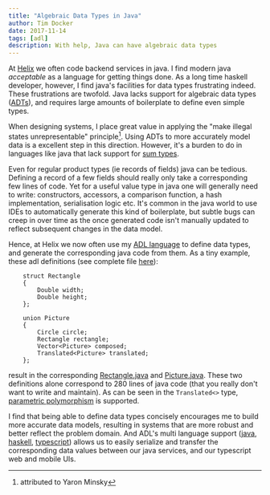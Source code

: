 ```yaml
---
title: "Algebraic Data Types in Java"
author: Tim Docker
date: 2017-11-14
tags: [adl]
description: With help, Java can have algebraic data types
---
```

At [Helix][hx] we often code backend services in java. I find modern
java _acceptable_ as a language for getting things done. As a long time
haskell developer, however, I find java's facilities for data types
frustrating indeed. These frustrations are twofold. Java lacks support
for algebraic data types ([ADTs][adts]), and requires large amounts of
boilerplate to define even simple types.

When designing systems, I place great value in applying the "make
illegal states unrepresentable" principle[^1]. Using
ADTs to more accurately model data is a excellent step in this
direction. However, it's a burden to do in languages like java that
lack support for [sum types][sumtypes].

Even for regular product types (ie records of fields) java can be
tedious. Defining a record of a few fields should really only take a
corresponding few lines of code. Yet for a useful value type in java
one will generally need to write: constructors, accessors, a
comparison function, a hash implementation, serialisation logic etc.
It's common in the java world to use IDEs to automatically generate
this kind of boilerplate, but subtle bugs can creep in over time as
the once generated code isn't manually updated to reflect subsequent
changes in the data model.

Hence, at Helix we now often use my [ADL language][adl] to define data
types, and generate the corresponding java code from them. As a tiny
example, these adl definitions (see complete file [here][adlexample]):

```
    struct Rectangle
    {
        Double width;
        Double height;
    };

    union Picture
    {
        Circle circle;
        Rectangle rectangle;
        Vector<Picture> composed;
        Translated<Picture> translated;
    };
```

result in the corresponding [Rectangle.java][rectjava] and
[Picture.java][picjava]. These two definitions alone correspond to 280
lines of java code (that you really don't want to write and
maintain). As can be seen in the `Translated<>` type, [parametric
polymorphism][parametricp] is supported.

I find that being able to define data types concisely encourages me to
build more accurate data models, resulting in systems that are more
robust and better reflect the problem domain. And ADL's multi language
support ([java][adljava], [haskell][adlhaskell],
[typescript][adltypescript]) allows us to easily serialize and
transfer the corresponding data values between our java services, and
our typescript web and mobile UIs.



[hx]:http://www.helixta.com.au/
[adts]:https://en.wikipedia.org/wiki/Algebraic_data_type
[sumtypes]: https://en.wikipedia.org/wiki/Tagged_union
[adl]:https://github.com/timbod7/adl
[adlexample]:https://github.com/timbod7/adl/blob/master/haskell/compiler/tests/demo1/input/picture.adl
[rectjava]:https://github.com/timbod7/adl/blob/master/haskell/compiler/tests/demo1/java-output/adl/picture/Rectangle.java
[picjava]:https://github.com/timbod7/adl/blob/master/haskell/compiler/tests/demo1/java-output/adl/picture/Translated.java
[adljava]:https://github.com/timbod7/adl/blob/master/doc/backend-java.md
[adlhaskell]:https://github.com/timbod7/adl/blob/master/doc/backend-haskell.md
[adltypescript]:https://github.com/timbod7/adl/blob/master/doc/backend-typescript.md
[parametricp]:https://en.wikipedia.org/wiki/Parametric_polymorphism
[^1]:attributed to Yaron Minsky
